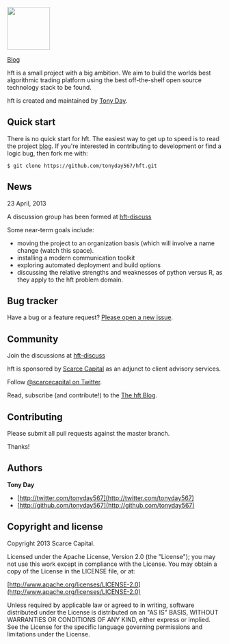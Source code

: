 <!-- [[file:~/projects/hft/hft.org::*README.md][README\.md:1]] -->

<img src="http://scarcecapital.com/assets/hft-blue.png" width="100px">

[Blog](http://scarcecapital.com/hft)

hft is a small project with a big ambition. We aim to build the worlds best
algorithmic trading platform using the best off-the-shelf open source
technology stack to be found.

hft is created and maintained by [Tony Day](http://scarcecapital.com).

## Quick start

There is no quick start for hft.  The easiest way to get up to speed is to read the project [blog](http://scarcecapital.com/hft).  If you're interested in contributing to development or find a logic bug, then fork me with:

```
$ git clone https://github.com/tonyday567/hft.git
```

## News

23 April, 2013

A discussion group has been formed at [hft-discuss](https://groups.google.com/forum/?hl=en&fromgroups#!forum/hft-discuss)

Some near-term goals include:
- moving the project to an organization basis (which will involve a name
  change (watch this space).
- installing a modern communication toolkit
- exploring automated deployment and build options
- discussing the relative strengths and weaknesses of python versus R, as they
  apply to the hft problem domain.

## Bug tracker

Have a bug or a feature request? [Please open a new issue](https://github.com/tonyday567/hft/issues). 

## Community

Join the discussions at [hft-discuss](https://groups.google.com/forum/?hl=en&fromgroups#!forum/hft-discuss)

hft is sponsored by [Scarce Capital](http://scarcecapital.com) as an adjunct to client advisory services.

Follow [@scarcecapital on Twitter](http://twitter.com/scarcecapital).

Read, subscribe (and contribute!) to the [The hft Blog](http://scarcecapital.com/hft).

## Contributing

Please submit all pull requests against the master branch.

Thanks!

## Authors

**Tony Day**

+ [http://twitter.com/tonyday567](http://twitter.com/tonyday567)
+ [http://github.com/tonyday567](http://github.com/tonyday567)


## Copyright and license

Copyright 2013 Scarce Capital.

Licensed under the Apache License, Version 2.0 (the "License");
you may not use this work except in compliance with the License.
You may obtain a copy of the License in the LICENSE file, or at:

  [http://www.apache.org/licenses/LICENSE-2.0](http://www.apache.org/licenses/LICENSE-2.0)

Unless required by applicable law or agreed to in writing, software
distributed under the License is distributed on an "AS IS" BASIS,
WITHOUT WARRANTIES OR CONDITIONS OF ANY KIND, either express or implied.
See the License for the specific language governing permissions and
limitations under the License.

<!-- README\.md:1 ends here -->
